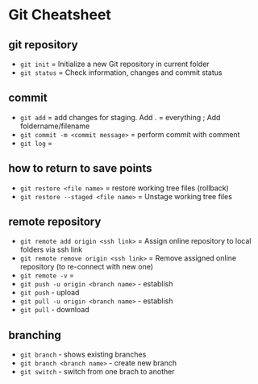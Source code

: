 # Git Cheatsheet

## git repository

- `git init` = Initialize a new Git repository in current folder
- `git status` = Check information, changes and commit status

## commit

- `git add` = add changes for staging. Add . = everything ; Add foldername/filename 
- `git commit -m <commit message>` = perform commit with comment
- `git log` = 

## how to return to save points

- `git restore <file name>` = restore working tree files (rollback)
- `git restore --staged <file name>` = Unstage working tree files

## remote repository

- `git remote add origin <ssh link>` = Assign online repository to local folders via ssh link
- `git remote remove origin <ssh link>` = Remove assigned online repository (to re-connect with new one)
- `git remote -v` = 
- `git push -u origin <branch name>` - establish 
- `git push` - upload
- `git pull -u origin <branch name>` - establish
- `git pull` - download

## branching

- `git branch` - shows existing branches
- `git branch <branch name>` - create new branch
- `git switch` - switch from one brach to another

